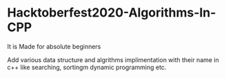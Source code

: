 # Hacktoberfest2020-Algorithms-In-CPP
It is Made for absolute beginners

Add various data structure and algrithms implimentation with their name in c++ like searching, sortingm dynamic programming etc.
